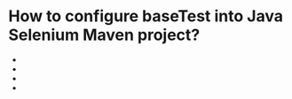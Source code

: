 # How to configure baseTest into Java Selenium Maven project?

<!-- topics-start -->
* []()
* [](#)
* [](#)
* [](#)

### 